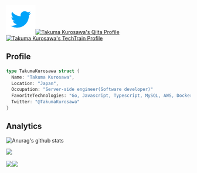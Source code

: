 <a href="https://twitter.com/TakumaKurosawa"><img src="https://raw.githubusercontent.com/github/explore/80688e429a7d4ef2fca1e82350fe8e3517d3494d/topics/twitter/twitter.png" alt="Takuma Kurosawa's Twitter Profile" width="80"></a><a href="https://qiita.com/TakumaKurosawa"><img src="https://user-images.githubusercontent.com/39955827/92426538-246a0280-f1c5-11ea-9a60-9b85e86bb662.png" alt="Takuma Kurosawa's Qiita Profile" height="80"></a><a href="https://techbowl.co.jp/techtrain/mentors/78"><img src="https://user-images.githubusercontent.com/39955827/92427155-b6bed600-f1c6-11ea-9bc2-43a14d2a9627.jpg" alt="Takuma Kurosawa's TechTrain Profile" width="80"></a>

## Profile
``` go
type TakumaKurosawa struct {
  Name: "Takuma Kurosawa",
  Location: "Japan",
  Occupation: "Server-side engineer(Software developer)"
  FavoriteTechnologies: "Go, Javascript, Typescript, MySQL, AWS, Docker, Kubernetes(GKE), Nuxt(Vue)"
  Twitter: "@TakumaKurosawa"
}
```

## Analytics
![Anurag's github stats](https://github-readme-stats.vercel.app/api?username=TakumaKurosawa&count_private=true&disable_animations=true&bg_color=88,3FB883,000&title_color=fff&text_color=fff)

![](http://github-profile-summary-cards.vercel.app/api/cards/profile-details?username=TakumaKurosawa&theme=vue)

![](http://github-profile-summary-cards.vercel.app/api/cards/repos-per-language?username=TakumaKurosawa&theme=vue&exclude=html)![](http://github-profile-summary-cards.vercel.app/api/cards/most-commit-language?username=TakumaKurosawa&theme=vue&exclude=html)

